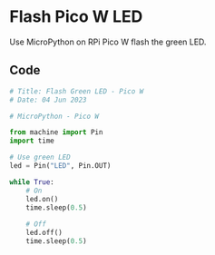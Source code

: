 # Flash Pico W LED

Use MicroPython on RPi Pico W flash the green LED.

## Code

``` python
# Title: Flash Green LED - Pico W
# Date: 04 Jun 2023

# MicroPython - Pico W

from machine import Pin
import time

# Use green LED
led = Pin("LED", Pin.OUT)

while True:
    # On
    led.on()
    time.sleep(0.5)
    
    # Off
    led.off()
    time.sleep(0.5)
```
